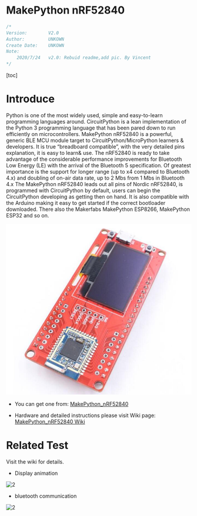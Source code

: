 # MakePython nRF52840

```c++
/*
Version:		V2.0
Author:			UNKOWN
Create Date:	UNKOWN
Note:
	2020/7/24	v2.0: Rebuid readme,add pic. By Vincent
*/
```

[toc]

# Introduce

Python is one of the most widely used, simple and easy-to-learn programming languages around. CircuitPython is a lean implementation of the Python 3 programming language that has been pared down to run efficiently on microcontrollers.
MakePython nRF52840 is a powerful, generic BLE MCU module target to CircuitPython/MicroPython learners & developers. It is true “breadboard compatible”, with the very detailed pins explanation, it is easy to learn& use. The nRF52840 is ready to take advantage of the considerable performance improvements for Bluetooth Low Energy (LE) with the arrival of the Bluetooth 5 specification. Of greatest importance is the support for longer range (up to x4 compared to Bluetooth 4.x) and doubling of on-air data rate, up to 2 Mbs from 1 Mbs in Bluetooth 4.x
The MakePython nRF52840 leads out all pins of Nordic nRF52840, is programmed with CircuitPython by default, users can begin the CircuitPython developing as getting then on hand. It is also compatible with the Arduino making it easy to get started if the correct bootloader downloaded. There also the Makerfabs MakePython ESP8266, MakePython ESP32 and so on.

![main](md_pic/main.jpg)

- You can get one from: [MakePython_nRF52840](https://www.makerfabs.com/makepython-nrf52840.html)

- Hardware and detailed instructions please visit Wiki page: [MakePython_nRF52840 Wiki](https://www.makerfabs.com/wiki/index.php?title=MakePython_nRF52840)

# Related Test

Visit the wiki for details.

- Display animation

![2](md_pic/t1.gif)

- bluetooth communication

![2](md_pic/t2.gif)

